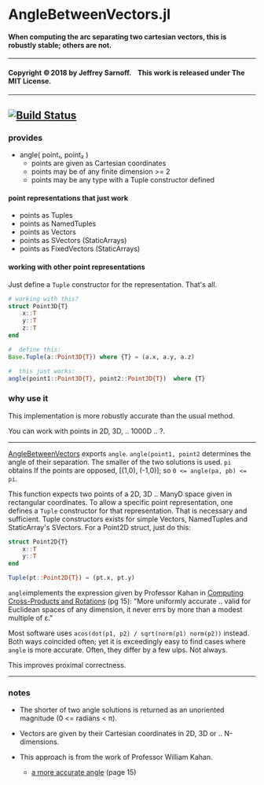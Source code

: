 # AngleBetweenVectors.jl

#### When computing the arc separating two cartesian vectors, this is robustly stable; others are not.

----

#### Copyright ©&thinsp;2018 by Jeffrey Sarnoff. &nbsp;&nbsp; This work is released under The MIT License.


-----

[![Build Status](https://travis-ci.org/JeffreySarnoff/AngleBetweenVectors.jl.svg?branch=master)](https://travis-ci.org/JeffreySarnoff/AngleBetweenVectors.jl)
----

### provides

- angle( point₁, point₂ )
    - points are given as Cartesian coordinates
    - points may be of any finite dimension >= 2
    - points may be any type with a Tuple constructor defined
    
#### point representations that just work 

- points as Tuples
- points as NamedTuples
- points as Vectors
- points as SVectors     (StaticArrays)
- points as FixedVectors (StaticArrays)

#### working with other point representations

Just define a `Tuple` constructor for the representation.  That's all.

```julia
# working with this?
struct Point3D{T}
    x::T
    y::T
    z::T
end

#  define this:
Base.Tuple(a::Point3D{T}) where {T} = (a.x, a.y, a.z)

#  this just works:
angle(point1::Point3D{T}, point2::Point3D{T})  where {T}
```

### why use it

This implementation is more robustly accurate than the usual method.

You can work with points in 2D, 3D, .. 1000D .. ?.


-----

[AngleBetweenVectors](https://github.com/JeffreySarnoff/AngleBetweenVectors.jl) exports `angle`.  `angle(point1, point2` determines the angle of their separation.   The smaller of the two solutions is used.  `pi` obtains If the points are opposed, [(1,0), (-1,0)]; so `0 <= angle(pa, pb) <= pi`.

This function expects two points of a 2D, 3D .. ManyD space given in rectangular coordinates.  To allow a specific point representation, one defines a `Tuple` constructor for that representation.  That is necessary and  sufficient.  Tuple constructors exists for simple Vectors, NamedTuples and StaticArray's SVectors.  For a Point2D struct, just do this:

```julia
struct Point2D{T}
    x::T
    y::T
end

Tuple(pt::Point2D{T}) = (pt.x, pt.y)
```

`angle`implements the expression given by Professor Kahan in [Computing Cross-Products and Rotations]( https://people.eecs.berkeley.edu/%7Ewkahan/MathH110/Cross.pdf) (pg 15): "More uniformly accurate .. valid for  Euclidean  spaces of any dimension,   it never errs by more than a modest multiple of ε."  

Most software uses `acos(dot(p1, p2) / sqrt(norm(p1) norm(p2))` instead.  Both ways coincided often; yet it is exceedingly easy to find cases where `angle` is more accurate.  Often, they differ by a few ulps. Not always.

This improves proximal correctness.

-----



### notes

- The shorter of two angle solutions is returned as an unoriented magnitude (0 <= radians < π).

- Vectors are given by their Cartesian coordinates in 2D, 3D or .. N-dimensions.

- This approach is from the work of Professor William Kahan.
    - [a more accurate angle](https://people.eecs.berkeley.edu/~wkahan/MathH110/Cross.pdf) (page 15)
